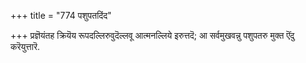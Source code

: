 +++
title = "774 पशुपतदिंद"

+++
प्रज्ञॆयंतह क्रियॆय रूपदल्लिरुवुदॆल्लवू आत्मनल्लिये इरुत्तदॆ; आ सर्वमुखवन्नु पशुपतरु मुक्त ऎंदु करॆयुत्तारॆ.

